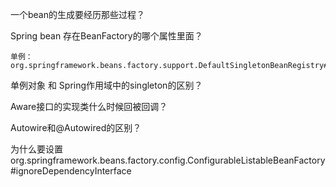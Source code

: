 一个bean的生成要经历那些过程？

Spring bean 存在BeanFactory的哪个属性里面？
```
单例：
org.springframework.beans.factory.support.DefaultSingletonBeanRegistry#singletonObjects
```

单例对象 和 Spring作用域中的singleton的区别？

Aware接口的实现类什么时候回被回调？

Autowire和@Autowired的区别？

为什么要设置
org.springframework.beans.factory.config.ConfigurableListableBeanFactory#ignoreDependencyInterface
